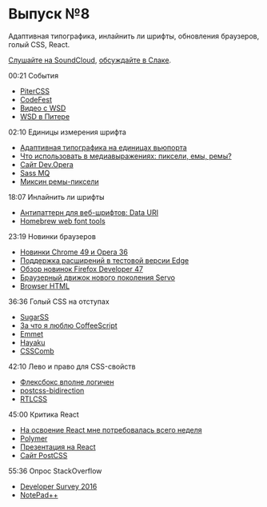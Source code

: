 # Выпуск №8

Адаптивная типографика, инлайнить ли шрифты, обновления браузеров, голый CSS, React.

[Слушайте на SoundCloud](https://soundcloud.com/web-standards/episode-8), [обсуждайте в Слаке](https://web-standards.slack.com/messages/podcast/).

00:21 События

- [PiterCSS](https://pitercss.timepad.ru/event/298243/)
- [CodeFest](http://2016.codefest.ru/)
- [Видео с WSD](https://youtu.be/z21fMpPQirA?list=PLMBnwIwFEFHcwI0FrJSbq8s7VtYwE0LvA)
- [WSD в Питере](https://wsd.events/)

02:10 Единицы измерения шрифта

- [Адаптивная типографика на единицах вьюпорта](http://zellwk.com/blog/viewport-based-typography/)
- [Что использовать в медиавыражениях: пиксели, емы, ремы?](http://zellwk.com/blog/media-query-units/)
- [Сайт Dev.Opera](https://github.com/operasoftware/devopera)
- [Sass MQ](https://github.com/sass-mq/sass-mq)
- [Миксин ремы-пиксели](https://gist.github.com/anonymous/ce7c5287e1e20619d8aa)

18:07 Инлайнить ли шрифты

- [Антипаттерн для веб-шрифтов: Data URI](http://css-live.ru/articles/antipattern-dlya-veb-shriftov-data-uri.html)
- [Homebrew web font tools](https://github.com/bramstein/homebrew-webfonttools)

23:19 Новинки браузеров

- [Новинки Chrome 49 и Opera 36](https://dev.opera.com/blog/opera-36/)
- [Поддержка расширений в тестовой версии Edge](https://blogs.windows.com/msedgedev/2016/03/17/preview-extensions/)
- [Обзор новинок Firefox Developer 47](https://hacks.mozilla.org/2016/03/developer-edition-47-user-agent-emulation-popup-debugging-and-more/)
- [Браузерный движок нового поколения Servo](http://venturebeat.com/2016/03/16/mozilla-will-release-the-first-tech-demo-of-servo-its-next-generation-browser-engine-in-june/)
- [Browser HTML](https://github.com/browserhtml/browserhtml)

36:36 Голый CSS на отступах

- [SugarSS](https://github.com/postcss/sugarss#readme)
- [За что я люблю CoffeeScript](http://simonenko.su/8725324958/for-what-i-love-coffeescript)
- [Emmet](http://emmet.io/)
- [Hayaku](http://hayakubundle.com/)
- [CSSComb](http://csscomb.com/)

42:10 Лево и право для CSS-свойств

- [Флексбокс вполне логичен](https://paulrobertlloyd.com/2016/03/logical_flexbox)
- [postcss-bidirection](https://github.com/gasolin/postcss-bidirection)
- [RTLCSS](https://github.com/MohammadYounes/rtlcss)

45:00 Критика React

- [На освоение React мне потребовалась всего неделя](http://css-live.ru/articles/na-osvoenie-react-mne-potrebovalas-vsego-nedelya-a-chem-vy-xuzhe.html)
- [Polymer](https://www.polymer-project.org/)
- [Презентация на React](https://github.com/FormidableLabs/spectacle)
- [Сайт PostCSS](https://github.com/postcss/postcss.org)

55:36 Опрос StackOverflow

- [Developer Survey 2016](http://stackoverflow.com/research/developer-survey-2016)
- [NotePad++](https://notepad-plus-plus.org/)
